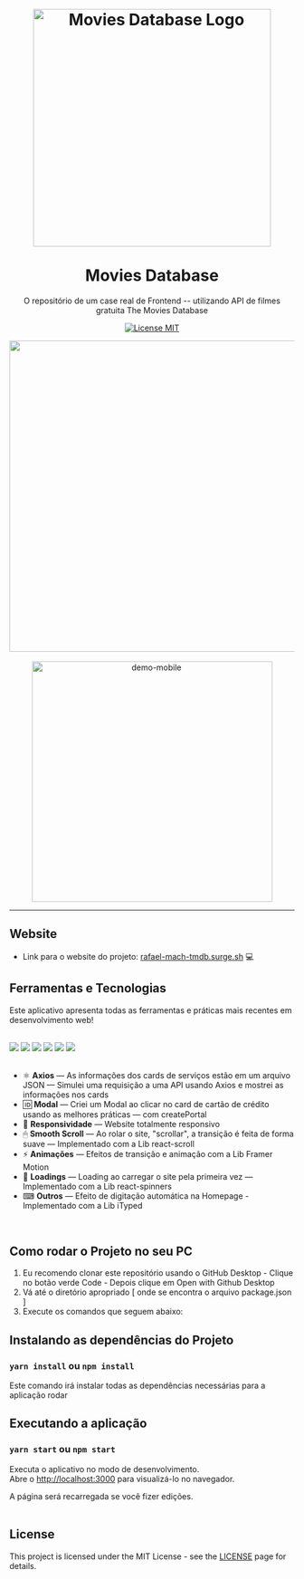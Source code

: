 <h1 align="center">
<br>
  <img src="https://user-images.githubusercontent.com/85365177/145434996-5cd3d369-0365-4a69-86b3-63ae4f5c9e7a.PNG" alt="Movies Database Logo" width="420">
<br>
<br>
Movies Database
</h1>

<p align="center">O repositório de um  case real de Frontend -- utilizando API de filmes gratuita The Movies Database</p>

<p align="center">
  <a href="https://opensource.org/licenses/MIT">
    <img src="https://img.shields.io/badge/License-MIT-blue.svg" alt="License MIT">
  </a>
</p>

<div align="center">
  <img src="https://user-images.githubusercontent.com/85365177/145585085-3edd7057-1679-46da-9140-9df95cbb9a57.gif" alt="demo-web" height="550" width="1280">
</div>
<br>
<div align="center">
  <img src="https://user-images.githubusercontent.com/85365177/145589139-a0c6142b-2ffc-4e4f-b806-0b75e1be274a.gif" alt="demo-mobile" height="425">
</div>
  


<hr />

## Website
- Link para o website do projeto:  <a href="https://rafael-mach-tmdb.surge.sh/" target="_blank"> rafael-mach-tmdb.surge.sh</a> 💻 

## Ferramentas e Tecnologias

Este aplicativo apresenta todas as ferramentas e práticas mais recentes em desenvolvimento web!
<br>
<br>
<div>
<img src="https://img.shields.io/badge/React-20232A?style=for-the-badge&logo=react&logoColor=61DAFB">
  <img src="https://img.shields.io/badge/React_Router-CA4245?style=for-the-badge&logo=react-router&logoColor=white">
  <img src="https://img.shields.io/badge/styled--components-DB7093?style=for-the-badge&logo=styled-components&logoColor=white">
  <img src="https://img.shields.io/badge/JavaScript-F7DF1E?style=for-the-badge&logo=javascript&logoColor=black">
 <img src="https://img.shields.io/badge/CSS3-1572B6?style=for-the-badge&logo=css3&logoColor=white"> 
 <img src="https://img.shields.io/badge/HTML5-E34F26?style=for-the-badge&logo=html5&logoColor=white">  
 </div>
 <br>

- ⚛️ **Axios** — As informações dos cards de serviços estão em um arquivo JSON — Simulei uma requisição a uma API usando Axios e mostrei as informações nos cards
- 🆔 **Modal** — Criei um Modal ao clicar no card de cartão de crédito usando as melhores práticas — com createPortal
- 📱  **Responsividade** — Website totalmente responsivo
- 🖱 **Smooth Scroll** — Ao rolar o site, "scrollar", a transição é feita de forma suave — Implementado com a Lib react-scroll
- :zap: **Animações** — Efeitos de transição e animação com a Lib Framer Motion
- 🔄 **Loadings** — Loading ao carregar o site pela primeira vez — Implementado com a Lib react-spinners 
- ⌨ **Outros** — Efeito de digitação automática na Homepage - Implementado com a Lib iTyped

<br>

## Como rodar o Projeto no seu PC

1. Eu recomendo clonar este repositório usando o GitHub Desktop - Clique no botão verde Code - Depois clique em Open with Github Desktop
2. Vá até o diretório apropriado [ onde se encontra o arquivo package.json ]
3. Execute os comandos que seguem abaixo:


##  Instalando as dependências do Projeto

### `yarn install` ou `npm install`

Este comando irá instalar todas as dependências necessárias para a aplicação rodar
<br>

## Executando a aplicação

### `yarn start` ou `npm start`

Executa o aplicativo no modo de desenvolvimento.\
Abre o [http://localhost:3000](http://localhost:3000) para visualizá-lo no navegador.

A página será recarregada se você fizer edições.\
<br>


## License

This project is licensed under the MIT License - see the [LICENSE](https://opensource.org/licenses/MIT) page for details.
